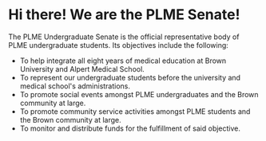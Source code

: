 # Hi there! We are the PLME Senate!
The PLME Undergraduate Senate is the official representative body of PLME undergraduate students. Its objectives include the following:
- To help integrate all eight years of medical education at Brown University and Alpert Medical School.
- To represent our undergraduate students before the university and medical school's administrations.
- To promote social events amongst PLME undergraduates and the Brown community at large.
- To promote community service activities amongst PLME students and the Brown community at large.
- To monitor and distribute funds for the fulfillment of said objective.
